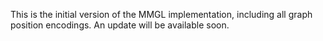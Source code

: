 This is the initial version of the MMGL implementation, including all graph position encodings. An update will be available soon.
